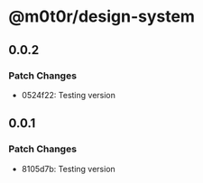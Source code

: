 # @m0t0r/design-system

## 0.0.2

### Patch Changes

- 0524f22: Testing version

## 0.0.1

### Patch Changes

- 8105d7b: Testing version
